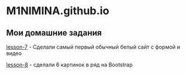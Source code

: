 

# M1NIMINA.github.io
## Мои домашние задания 


[lesson-7](https://m1nimina.github.io/lesson-7/src/index.html "Сделали самый первый обычный белый сайт с формой и видео") - Сделали самый первый обычный белый сайт с формой и видео

[lesson-8](https://m1nimina.github.io/lesson-8/src/index.html) - сделали 6 картинок в ряд на Bootstrap
